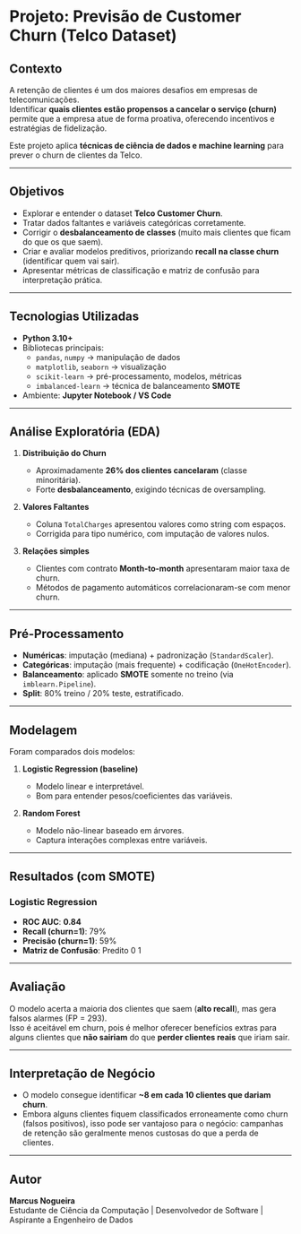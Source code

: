# Projeto: Previsão de Customer Churn (Telco Dataset)

## Contexto
A retenção de clientes é um dos maiores desafios em empresas de telecomunicações.  
Identificar **quais clientes estão propensos a cancelar o serviço (churn)** permite que a empresa atue de forma proativa, oferecendo incentivos e estratégias de fidelização.  

Este projeto aplica **técnicas de ciência de dados e machine learning** para prever o churn de clientes da Telco.  

---

## Objetivos
- Explorar e entender o dataset **Telco Customer Churn**.  
- Tratar dados faltantes e variáveis categóricas corretamente.  
- Corrigir o **desbalanceamento de classes** (muito mais clientes que ficam do que os que saem).  
- Criar e avaliar modelos preditivos, priorizando **recall na classe churn** (identificar quem vai sair).  
- Apresentar métricas de classificação e matriz de confusão para interpretação prática.  

---

## Tecnologias Utilizadas
- **Python 3.10+**  
- Bibliotecas principais:  
  - `pandas`, `numpy` → manipulação de dados  
  - `matplotlib`, `seaborn` → visualização  
  - `scikit-learn` → pré-processamento, modelos, métricas  
  - `imbalanced-learn` → técnica de balanceamento **SMOTE**  
- Ambiente: **Jupyter Notebook / VS Code**  

---

## Análise Exploratória (EDA)
1. **Distribuição do Churn**  
   - Aproximadamente **26% dos clientes cancelaram** (classe minoritária).  
   - Forte **desbalanceamento**, exigindo técnicas de oversampling.  

2. **Valores Faltantes**  
   - Coluna `TotalCharges` apresentou valores como string com espaços.  
   - Corrigida para tipo numérico, com imputação de valores nulos.  

3. **Relações simples**  
   - Clientes com contrato **Month-to-month** apresentaram maior taxa de churn.  
   - Métodos de pagamento automáticos correlacionaram-se com menor churn.  

---

## Pré-Processamento
- **Numéricas**: imputação (mediana) + padronização (`StandardScaler`).  
- **Categóricas**: imputação (mais frequente) + codificação (`OneHotEncoder`).  
- **Balanceamento**: aplicado **SMOTE** somente no treino (via `imblearn.Pipeline`).  
- **Split**: 80% treino / 20% teste, estratificado.  

---

## Modelagem
Foram comparados dois modelos:

1. **Logistic Regression (baseline)**  
   - Modelo linear e interpretável.  
   - Bom para entender pesos/coeficientes das variáveis.  

2. **Random Forest**  
   - Modelo não-linear baseado em árvores.  
   - Captura interações complexas entre variáveis.  

---

## Resultados (com SMOTE)

### Logistic Regression
- **ROC AUC**: **0.84**  
- **Recall (churn=1)**: 79%  
- **Precisão (churn=1)**: 59%  
- **Matriz de Confusão**:
      Predito
      0     1
  
---
  ## Avaliação
  
O modelo acerta a maioria dos clientes que saem (**alto recall**), mas gera falsos alarmes (FP = 293).  
Isso é aceitável em churn, pois é melhor oferecer benefícios extras para alguns clientes que **não sairiam** do que **perder clientes reais** que iriam sair.  

---

## Interpretação de Negócio
- O modelo consegue identificar **~8 em cada 10 clientes que dariam churn**.  
- Embora alguns clientes fiquem classificados erroneamente como churn (falsos positivos), isso pode ser vantajoso para o negócio: campanhas de retenção são geralmente menos custosas do que a perda de clientes.

---

## Autor
   **Marcus Nogueira**  
Estudante de Ciência da Computação | Desenvolvedor de Software | Aspirante a Engenheiro de Dados  

